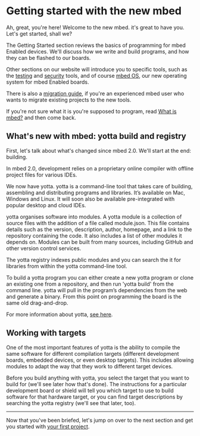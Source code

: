 # Getting started with the new mbed

Ah, great, you're here! Welcome to the new mbed. it's great to have you. Let's get started, shall we? 

The Getting Started section reviews the basics of programming for mbed Enabled devices. We'll discuss how we write and build programs, and how they can be flashed to our boards. 

Other sections on our website will introduce you to specific tools, such as the [testing](http://mbed.com/en/development/software/tools/testing/) and [security](http://mbed.com/en/technologies/security/) tools, and of course [mbed OS](http://mbed.com/en/technologies/technology-mbed-os/), our new operating system for mbed Enabled boards. 

There is also a [migration guide](MigrationGuide.md), if you're an experienced mbed user who wants to migrate existing projects to the new tools.

If you're not sure what it is you're supposed to program, read [What is mbed?](http://mbed.com/en/about-mbed/what-mbed/) and then come back.

## What's new with mbed: yotta build and registry

First, let's talk about what's changed since mbed 2.0. We'll start at the end: building.

In mbed 2.0, development relies on a proprietary online compiler with offline project files for various IDEs. 

We now have yotta. yotta is a command-line tool that takes care of building, assembling and distributing programs and libraries. It’s available on Mac, Windows and Linux. It will soon also be available pre-integrated with popular desktop and cloud IDEs.  

yotta organises software into modules. A yotta module is a collection of source files with the addition of a file called module.json. This file contains details such as the version, description, author, homepage, and a link to the repository containing the code. It also includes a list of other modules it depends on. Modules can be built from many sources, including GitHub and other version control services.

The yotta registry indexes public modules and you can search the it for libraries from within the yotta command-line tool.

To build a yotta program you can either create a new yotta program or clone an existing one from a repository, and then run 'yotta build' from the command line. yotta will pull in the program’s dependencies from the web and generate a binary. From this point on programming the board is the same old drag-and-drop. 

For more information about yotta, [see here](http://mbed.com/en/development/software/tools/yotta/).

## Working with targets

One of the most important features of yotta is the ability to compile the same software for different compilation targets (different development boards, embedded devices, or even desktop targets). This includes allowing modules to adapt the way that they work to different target devices.

Before you build anything with yotta, you select the target that you want to build for (we'll see later how that's done). The instructions for a particular development board or shield will tell you which target to use to build software for that hardware target, or you can find target descriptions by searching the yotta registry (we'll see that later, too).

_____

Now that you've been briefed, let's jump on over to the next section and get you started with [your first project](FirstProject.md).